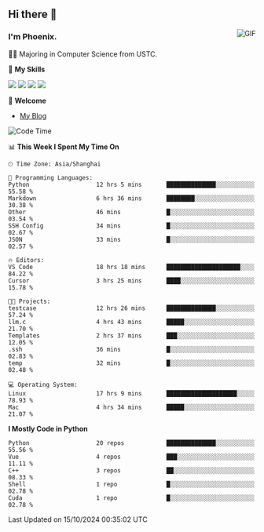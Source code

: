 ## Hi there 👋
<img align="right" alt="GIF" src="https://raw.githubusercontent.com/JoeyBling/JoeyBling/master/pic/pusheencode.gif" />

### I'm Phoenix.

👨‍🎓 Majoring in Computer Science from USTC.

🌟 **My Skills**

![](https://img.shields.io/badge/-Python-3e74a2?style=flat-square&logo=Python&logoColor=fff)
![](https://img.shields.io/badge/-C++-9f62a5?style=flat&logo=cplusplus&logoColor=white)
![](https://img.shields.io/badge/-Linux-185886?style=flat-square&logo=Linux&logoColor=fff)
![](https://img.shields.io/badge/-Rust-ff4136?style=flat-square&logo=Rust&logoColor=fff)

💬 **Welcome**

- [My Blog](https://ysy-phoenix.github.io/)

<!--START_SECTION:waka-->
![Code Time](http://img.shields.io/badge/Code%20Time-851%20hrs%2046%20mins-blue)

📊 **This Week I Spent My Time On** 

```text
🕑︎ Time Zone: Asia/Shanghai

💬 Programming Languages: 
Python                   12 hrs 5 mins       ██████████████░░░░░░░░░░░   55.58 % 
Markdown                 6 hrs 36 mins       ████████░░░░░░░░░░░░░░░░░   30.38 % 
Other                    46 mins             █░░░░░░░░░░░░░░░░░░░░░░░░   03.54 % 
SSH Config               34 mins             █░░░░░░░░░░░░░░░░░░░░░░░░   02.67 % 
JSON                     33 mins             █░░░░░░░░░░░░░░░░░░░░░░░░   02.57 % 

🔥 Editors: 
VS Code                  18 hrs 18 mins      █████████████████████░░░░   84.22 % 
Cursor                   3 hrs 25 mins       ████░░░░░░░░░░░░░░░░░░░░░   15.78 % 

🐱‍💻 Projects: 
testcase                 12 hrs 26 mins      ██████████████░░░░░░░░░░░   57.24 % 
llm.c                    4 hrs 43 mins       █████░░░░░░░░░░░░░░░░░░░░   21.70 % 
Templates                2 hrs 37 mins       ███░░░░░░░░░░░░░░░░░░░░░░   12.05 % 
.ssh                     36 mins             █░░░░░░░░░░░░░░░░░░░░░░░░   02.83 % 
temp                     32 mins             █░░░░░░░░░░░░░░░░░░░░░░░░   02.48 % 

💻 Operating System: 
Linux                    17 hrs 9 mins       ████████████████████░░░░░   78.93 % 
Mac                      4 hrs 34 mins       █████░░░░░░░░░░░░░░░░░░░░   21.07 % 
```

**I Mostly Code in Python** 

```text
Python                   20 repos            ██████████████░░░░░░░░░░░   55.56 % 
Vue                      4 repos             ███░░░░░░░░░░░░░░░░░░░░░░   11.11 % 
C++                      3 repos             ██░░░░░░░░░░░░░░░░░░░░░░░   08.33 % 
Shell                    1 repo              █░░░░░░░░░░░░░░░░░░░░░░░░   02.78 % 
Cuda                     1 repo              █░░░░░░░░░░░░░░░░░░░░░░░░   02.78 % 
```




 Last Updated on 15/10/2024 00:35:02 UTC
<!--END_SECTION:waka-->

<!--
**ysy-phoenix/ysy-phoenix** is a ✨ _special_ ✨ repository because its `README.md` (this file) appears on your GitHub profile.

Here are some ideas to get you started:

- 🔭 I’m currently working on ...
- 🌱 I’m currently learning ...
- 👯 I’m looking to collaborate on ...
- 🤔 I’m looking for help with ...
- 💬 Ask me about ...
- 📫 How to reach me: ...
- 😄 Pronouns: ...
- ⚡ Fun fact: ...
-->
